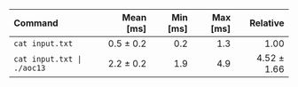 | Command | Mean [ms] | Min [ms] | Max [ms] | Relative |
|:---|---:|---:|---:|---:|
| `cat input.txt` | 0.5 ± 0.2 | 0.2 | 1.3 | 1.00 |
| `cat input.txt \| ./aoc13` | 2.2 ± 0.2 | 1.9 | 4.9 | 4.52 ± 1.66 |
